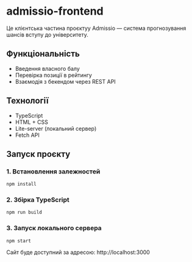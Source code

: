 # admissio-frontend
Це клієнтська частина проєктуу Admissio — система прогнозування шансів вступу до університету.

## Функціональність

- Введення власного балу
- Перевірка позиції в рейтингу
- Взаємодія з бекендом через REST API

## Технології

- TypeScript
- HTML + CSS
- Lite-server (локальний сервер)
- Fetch API

## Запуск проєкту

### 1. Встановлення залежностей
```bash
npm install
```
### 2. Збірка TypeScript
```bash
npm run build
```
### 3. Запуск локального сервера
```bash
npm start
```

Сайт буде доступний за адресою: http://localhost:3000